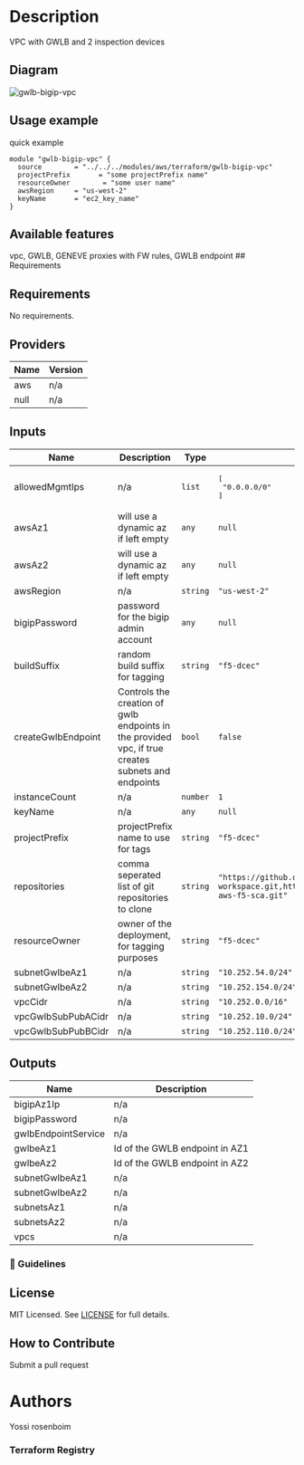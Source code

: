 # Description
VPC with GWLB and 2 inspection devices

## Diagram

![gwlb-bigip-vpc](gwlb-bigip-vpc.png)
## Usage example

quick example

```hcl
module "gwlb-bigip-vpc" {
  source        = "../../../modules/aws/terraform/gwlb-bigip-vpc"
  projectPrefix       = "some projectPrefix name"
  resourceOwner        = "some user name"
  awsRegion     = "us-west-2"
  keyName       = "ec2_key_name"
}
```

## Available features

vpc, GWLB, GENEVE proxies with FW rules, GWLB endpoint ## Requirements

<!-- BEGINNING OF PRE-COMMIT-TERRAFORM DOCS HOOK -->
## Requirements

No requirements.

## Providers

| Name | Version |
|------|---------|
| aws | n/a |
| null | n/a |

## Inputs

| Name | Description | Type | Default | Required |
|------|-------------|------|---------|:--------:|
| allowedMgmtIps | n/a | `list` | <pre>[<br>  "0.0.0.0/0"<br>]</pre> | no |
| awsAz1 | will use a dynamic az if left empty | `any` | `null` | no |
| awsAz2 | will use a dynamic az if left empty | `any` | `null` | no |
| awsRegion | n/a | `string` | `"us-west-2"` | no |
| bigipPassword | password for the bigip admin account | `any` | `null` | no |
| buildSuffix | random build suffix for tagging | `string` | `"f5-dcec"` | no |
| createGwlbEndpoint | Controls the creation of gwlb endpoints in the provided vpc, if true creates subnets and endpoints | `bool` | `false` | no |
| instanceCount | n/a | `number` | `1` | no |
| keyName | n/a | `any` | `null` | no |
| projectPrefix | projectPrefix name to use for tags | `string` | `"f5-dcec"` | no |
| repositories | comma seperated list of git repositories to clone | `string` | `"https://github.com/vinnie357/aws-tf-workspace.git,https://github.com/f5devcentral/terraform-aws-f5-sca.git"` | no |
| resourceOwner | owner of the deployment, for tagging purposes | `string` | `"f5-dcec"` | no |
| subnetGwlbeAz1 | n/a | `string` | `"10.252.54.0/24"` | no |
| subnetGwlbeAz2 | n/a | `string` | `"10.252.154.0/24"` | no |
| vpcCidr | n/a | `string` | `"10.252.0.0/16"` | no |
| vpcGwlbSubPubACidr | n/a | `string` | `"10.252.10.0/24"` | no |
| vpcGwlbSubPubBCidr | n/a | `string` | `"10.252.110.0/24"` | no |

## Outputs

| Name | Description |
|------|-------------|
| bigipAz1Ip | n/a |
| bigipPassword | n/a |
| gwlbEndpointService | n/a |
| gwlbeAz1 | Id of the GWLB endpoint in AZ1 |
| gwlbeAz2 | Id of the GWLB endpoint in AZ2 |
| subnetGwlbeAz1 | n/a |
| subnetGwlbeAz2 | n/a |
| subnetsAz1 | n/a |
| subnetsAz2 | n/a |
| vpcs | n/a |

<!-- END OF PRE-COMMIT-TERRAFORM DOCS HOOK -->

### :memo: Guidelines


## License

MIT Licensed. See [LICENSE](./LICENSE) for full details.

## How to Contribute

Submit a pull request

# Authors
Yossi rosenboim

### Terraform Registry
